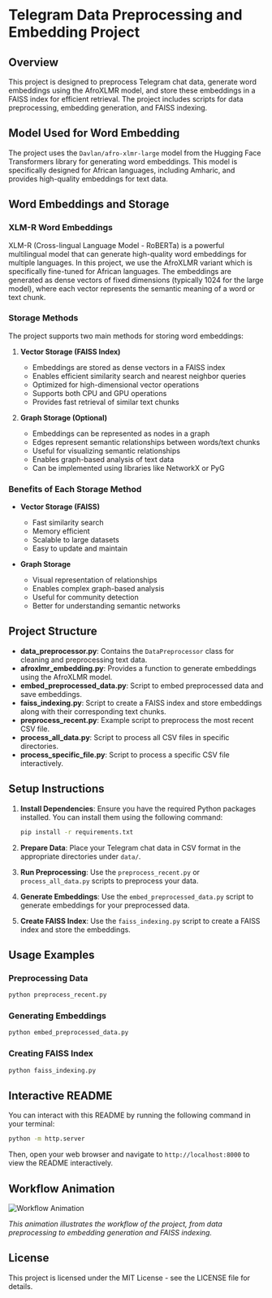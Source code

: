 # Telegram Data Preprocessing and Embedding Project

## Overview

This project is designed to preprocess Telegram chat data, generate word embeddings using the AfroXLMR model, and store these embeddings in a FAISS index for efficient retrieval. The project includes scripts for data preprocessing, embedding generation, and FAISS indexing.

## Model Used for Word Embedding

The project uses the `Davlan/afro-xlmr-large` model from the Hugging Face Transformers library for generating word embeddings. This model is specifically designed for African languages, including Amharic, and provides high-quality embeddings for text data.

## Word Embeddings and Storage

### XLM-R Word Embeddings
XLM-R (Cross-lingual Language Model - RoBERTa) is a powerful multilingual model that can generate high-quality word embeddings for multiple languages. In this project, we use the AfroXLMR variant which is specifically fine-tuned for African languages. The embeddings are generated as dense vectors of fixed dimensions (typically 1024 for the large model), where each vector represents the semantic meaning of a word or text chunk.

### Storage Methods
The project supports two main methods for storing word embeddings:

1. **Vector Storage (FAISS Index)**
   - Embeddings are stored as dense vectors in a FAISS index
   - Enables efficient similarity search and nearest neighbor queries
   - Optimized for high-dimensional vector operations
   - Supports both CPU and GPU operations
   - Provides fast retrieval of similar text chunks

2. **Graph Storage (Optional)**
   - Embeddings can be represented as nodes in a graph
   - Edges represent semantic relationships between words/text chunks
   - Useful for visualizing semantic relationships
   - Enables graph-based analysis of text data
   - Can be implemented using libraries like NetworkX or PyG

### Benefits of Each Storage Method
- **Vector Storage (FAISS)**
  - Fast similarity search
  - Memory efficient
  - Scalable to large datasets
  - Easy to update and maintain

- **Graph Storage**
  - Visual representation of relationships
  - Enables complex graph-based analysis
  - Useful for community detection
  - Better for understanding semantic networks

## Project Structure

- **data_preprocessor.py**: Contains the `DataPreprocessor` class for cleaning and preprocessing text data.
- **afroxlmr_embedding.py**: Provides a function to generate embeddings using the AfroXLMR model.
- **embed_preprocessed_data.py**: Script to embed preprocessed data and save embeddings.
- **faiss_indexing.py**: Script to create a FAISS index and store embeddings along with their corresponding text chunks.
- **preprocess_recent.py**: Example script to preprocess the most recent CSV file.
- **process_all_data.py**: Script to process all CSV files in specific directories.
- **process_specific_file.py**: Script to process a specific CSV file interactively.

## Setup Instructions

1. **Install Dependencies**: Ensure you have the required Python packages installed. You can install them using the following command:

   ```bash
   pip install -r requirements.txt
   ```

2. **Prepare Data**: Place your Telegram chat data in CSV format in the appropriate directories under `data/`.

3. **Run Preprocessing**: Use the `preprocess_recent.py` or `process_all_data.py` scripts to preprocess your data.

4. **Generate Embeddings**: Use the `embed_preprocessed_data.py` script to generate embeddings for your preprocessed data.

5. **Create FAISS Index**: Use the `faiss_indexing.py` script to create a FAISS index and store the embeddings.

## Usage Examples

### Preprocessing Data

```bash
python preprocess_recent.py
```

### Generating Embeddings

```bash
python embed_preprocessed_data.py
```

### Creating FAISS Index

```bash
python faiss_indexing.py
```

## Interactive README

You can interact with this README by running the following command in your terminal:

```bash
python -m http.server
```

Then, open your web browser and navigate to `http://localhost:8000` to view the README interactively.

## Workflow Animation

![Workflow Animation](https://via.placeholder.com/800x400?text=Workflow+Animation)

*This animation illustrates the workflow of the project, from data preprocessing to embedding generation and FAISS indexing.*

## License

This project is licensed under the MIT License - see the LICENSE file for details. 
